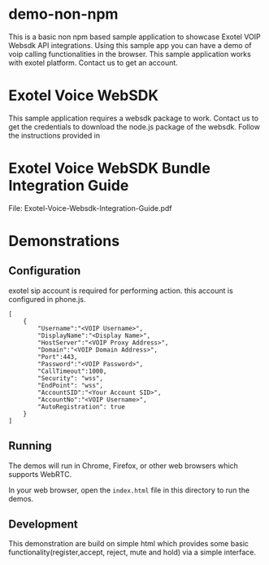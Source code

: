 # demo-non-npm
This is a basic non npm based sample application to showcase Exotel VOIP Websdk API integrations. Using this sample app you can have a demo of voip calling functionalities in the browser. This sample application works with exotel platform. Contact us to get an account.

# Exotel Voice WebSDK
This sample application requires a websdk package to work. Contact us to get the credentials to download the node.js package of the websdk. Follow the instructions provided in 

# Exotel Voice WebSDK Bundle Integration Guide
File: Exotel-Voice-Websdk-Integration-Guide.pdf

# Demonstrations

## Configuration

exotel sip account is required for performing action. this account is configured in phone.js.

```
[
    {
        "Username":"<VOIP Username>",
        "DisplayName":"<Display Name>",
        "HostServer":"<VOIP Proxy Address>",
        "Domain":"<VOIP Domain Address>",
        "Port":443,
        "Password":"<VOIP Password>",
        "CallTimeout":1000,
        "Security": "wss",
        "EndPoint": "wss",
        "AccountSID":"<Your Account SID>",
        "AccountNo":"<VOIP Username>",
        "AutoRegistration": true
    }            
]
```

## Running

The demos will run in Chrome, Firefox, or other web browsers which supports WebRTC.

In your web browser, open the `index.html` file in this directory to run the demos.


## Development

This demonstration are build on simple html which provides some basic functionality(register,accept, reject, mute and hold) via a simple interface.
